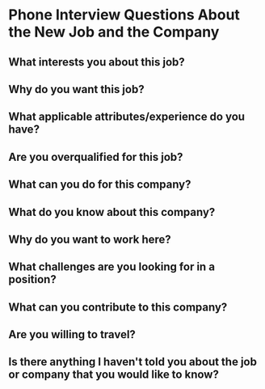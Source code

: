 # Phone Interview Questions About the New Job and the Company

## What interests you about this job?

## Why do you want this job?

## What applicable attributes/experience do you have?

## Are you overqualified for this job?

## What can you do for this company?

## What do you know about this company?

## Why do you want to work here?

## What challenges are you looking for in a position?

## What can you contribute to this company?

## Are you willing to travel?

## Is there anything I haven't told you about the job or company that you would like to know?
